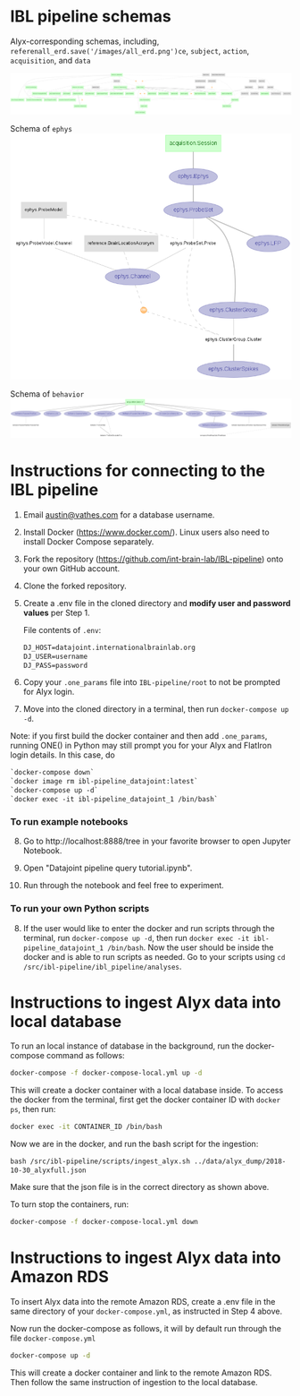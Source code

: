 # IBL pipeline schemas

Alyx-corresponding schemas, including, `referenall_erd.save('/images/all_erd.png')ce`, `subject`, `action`, `acquisition`, and `data`

![Alyx_corresponding erd](images/alyx_erd.png)

Schema of `ephys`
![Ephys erd](images/ephys_erd.png)

Schema of `behavior`
![Behavior erd](images/behavior_erd.png)

# Instructions for connecting to the IBL pipeline

1. Email austin@vathes.com for a database username.

2. Install Docker (https://www.docker.com/). Linux users also need to install Docker Compose separately.

3. Fork the repository (https://github.com/int-brain-lab/IBL-pipeline) onto your own GitHub account.

4. Clone the forked repository.

5. Create a .env file in the cloned directory and **modify user and password values** per Step 1.

    File contents of ``.env``:
    ```
    DJ_HOST=datajoint.internationalbrainlab.org
    DJ_USER=username
    DJ_PASS=password
    ```

6. Copy your `.one_params` file into `IBL-pipeline/root` to not be prompted for Alyx login.

7. Move into the cloned directory in a terminal, then run `docker-compose up -d`.

Note: if you first build the docker container and then add `.one_params`, running ONE() in Python may still prompt you for your Alyx and FlatIron login details. In this case, do
```
`docker-compose down`
`docker image rm ibl-pipeline_datajoint:latest`
`docker-compose up -d`
`docker exec -it ibl-pipeline_datajoint_1 /bin/bash`
```

### To run example notebooks ###

8. Go to http://localhost:8888/tree in your favorite browser to open Jupyter Notebook.

9. Open "Datajoint pipeline query tutorial.ipynb".

10. Run through the notebook and feel free to experiment.

### To run your own Python scripts ###

8. If the user would like to enter the docker and run scripts through the terminal, run `docker-compose up -d`, then  run `docker exec -it ibl-pipeline_datajoint_1 /bin/bash`. Now the user should be inside the docker and is able to run scripts as needed. Go to your scripts using `cd /src/ibl-pipeline/ibl_pipeline/analyses`.

# Instructions to ingest Alyx data into local database

To run an local instance of database in the background, run the docker-compose command as follows:

```bash
docker-compose -f docker-compose-local.yml up -d
```

This will create a docker container with a local database inside. To access the docker from the terminal, first get the docker container ID with `docker ps`, then run:

```bash
docker exec -it CONTAINER_ID /bin/bash
```

Now we are in the docker, and run the bash script for the ingestion:

```
bash /src/ibl-pipeline/scripts/ingest_alyx.sh ../data/alyx_dump/2018-10-30_alyxfull.json
```

Make sure that the json file is in the correct directory as shown above.

To turn stop the containers, run:

```bash
docker-compose -f docker-compose-local.yml down
```




# Instructions to ingest Alyx data into Amazon RDS

To insert Alyx data into the remote Amazon RDS, create a .env file in the same directory of your `docker-compose.yml`, as instructed in Step 4 above. 

Now run the docker-compose as follows, it will by default run through the file `docker-compose.yml`

```bash
docker-compose up -d
```

This will create a docker container and link to the remote Amazon RDS. Then follow the same instruction of ingestion to the local database.
